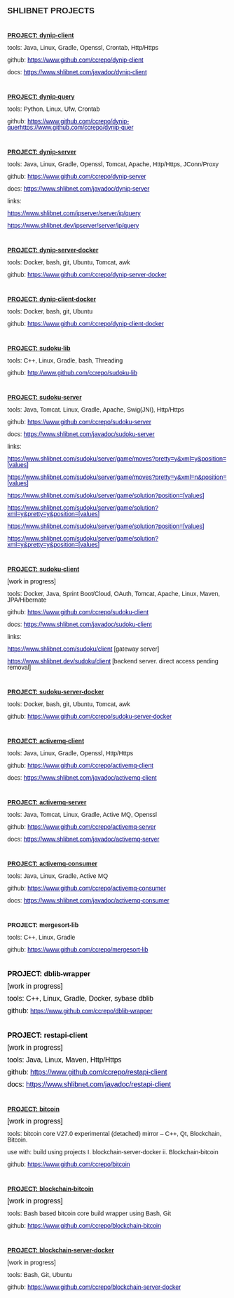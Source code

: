 <!DOCTYPE html>
<html>
<head>
	<meta http-equiv="content-type" content="text/html; charset=utf-8"/>
	<style type="text/css">
		@page { size: 21cm 29.7cm; margin: 2cm }
		p { line-height: 115%; margin-bottom: 0.25cm; background: transparent }
		a:link { color: #000080; so-language: zxx; text-decoration: underline }
		a:visited { color: #800000; so-language: zxx; text-decoration: underline }
	</style>
</head>
<body lang="en-US" link="#000080" vlink="#800000" dir="ltr"><p align="left" style="line-height: 100%; margin-bottom: 0cm">
<font face="Calibri, sans-serif"><font size="4" style="font-size: 14pt"><b>SHLIBNET
</b><b>PROJECTS</b></font></font></p>
<p align="left" style="line-height: 100%; margin-bottom: 0cm"><br/>

</p>
<p align="left" style="line-height: 100%; margin-bottom: 0cm"><b><font face="Calibri, sans-serif"><u>PROJECT</u></font><font face="Calibri, sans-serif"><u>:
dyn</u></font><font face="Calibri, sans-serif"><u>ip</u></font><font face="Calibri, sans-serif"><u>-client</u></font></b></p>
<p align="left" style="line-height: 100%; margin-bottom: 0cm"><font face="Calibri, sans-serif"><span style="font-weight: normal">tools</span></font><font face="Calibri, sans-serif">:
</font><font face="Calibri, sans-serif">Java, Linux, Gradle, Openssl,
</font><font face="Calibri, sans-serif">Crontab, </font><font face="Calibri, sans-serif">Http/Https</font></p>
<p align="left" style="line-height: 100%; margin-bottom: 0cm"><font face="Calibri, sans-serif">github</font><font face="Calibri, sans-serif">:</font><font face="Calibri, sans-serif">
</font><a href="https://www.github.com/ccrepo/dynip-client"><font face="Calibri, sans-serif">https://www.github.com/ccrepo/dynip-client</font></a><font face="Calibri, sans-serif">
</font>
</p>
<p align="left" style="line-height: 100%; margin-bottom: 0cm"><font face="Calibri, sans-serif">docs:
<a href="https://www.shlibnet.com/javadoc/dynip-client">https://www.shlibnet.com/javadoc/dynip-client</a>
</font>
</p>
<p align="left" style="line-height: 100%; margin-bottom: 0cm"><br/>

</p>
<p align="left" style="line-height: 100%; margin-bottom: 0cm"><font face="Calibri, sans-serif"><u><b>PROJECT:
dynip-query</b></u></font></p>
<p align="left" style="line-height: 100%; margin-bottom: 0cm"><font face="Calibri, sans-serif"><span style="font-weight: normal">tools</span></font><font face="Calibri, sans-serif">:
</font><font face="Calibri, sans-serif">Python, </font><font face="Calibri, sans-serif">Linux</font><font face="Calibri, sans-serif">,
</font><font face="Calibri, sans-serif">Ufw</font><font face="Calibri, sans-serif">,
Crontab</font></p>
<p align="left" style="line-height: 100%; margin-bottom: 0cm"><font face="Calibri, sans-serif">github</font><font face="Calibri, sans-serif">:
</font><a href="https://www.github.com/ccrepo/dynip-query"><font face="Calibri, sans-serif">https://www.github.com/ccrepo/dynip-quer</font><font face="Calibri, sans-serif">https://www.github.com/ccrepo/dynip-quer</font></a></p>
<p align="left" style="line-height: 100%; margin-bottom: 0cm"><br/>

</p>
<p align="left" style="line-height: 100%; margin-bottom: 0cm"><font face="Calibri, sans-serif"><u><b>PROJECT:
dynip-server</b></u></font></p>
<p align="left" style="line-height: 100%; margin-bottom: 0cm"><font face="Calibri, sans-serif"><span style="font-weight: normal">tools</span>:
Java, Linux, Gradle, Openssl, Tomcat, Apache, Http/Https, JConn/Proxy</font></p>
<p align="left" style="line-height: 100%; margin-bottom: 0cm"><font face="Calibri, sans-serif">github:
<a href="https://www.github.com/ccrepo/dynip-server">https://www.github.com/ccrepo/dynip-server</a>
</font>
</p>
<p align="left" style="line-height: 100%; margin-bottom: 0cm"><font face="Calibri, sans-serif">docs:
<a href="https://www.shlibnet.com/javadoc/dynip-server">https://www.shlibnet.com/javadoc/dynip-server</a>
 </font>
</p>
<p align="left" style="line-height: 100%; margin-bottom: 0cm"><font face="Calibri, sans-serif"><span style="font-weight: normal">links</span>:</font></p>
<p align="left" style="line-height: 100%; margin-bottom: 0cm"><font face="Calibri, sans-serif"><a href="https://www.shlibnet.com/ipserver/server/ip/query">https://www.shlibnet.com/ipserver/server/ip/query</a></font></p>
<p align="left" style="line-height: 100%; margin-bottom: 0cm"><font face="Calibri, sans-serif"><a href="https://www.shlibnet.dev/ipserver/server/ip/query">https://www.shlibnet.dev/ipserver/server/ip/query</a></font></p>
<p align="left" style="line-height: 100%; margin-bottom: 0cm"><br/>

</p>
<p align="left" style="line-height: 100%; margin-bottom: 0cm"><font face="Calibri, sans-serif"><u><b>PROJECT:
</b></u></font><font face="Calibri, sans-serif"><u><b>dynip</b></u></font><font face="Calibri, sans-serif"><u><b>-server-docker</b></u></font></p>
<p align="left" style="font-weight: normal; line-height: 100%; margin-bottom: 0cm">
<font face="Calibri, sans-serif">tools: Docker, bash, git, Ubuntu,
Tomcat, awk</font></p>
<p align="left" style="font-weight: normal; line-height: 100%; margin-bottom: 0cm">
<font face="Calibri, sans-serif">github:
<a href="https://www.github.com/ccrepo/dynip-server-docker">https://www.github.com/ccrepo/dynip-server-docker</a>
</font>
</p>
<p align="left" style="font-weight: normal; line-height: 100%; margin-bottom: 0cm">
<br/>

</p>
<p align="left" style="line-height: 100%; margin-bottom: 0cm"><font face="Calibri, sans-serif"><u><b>PROJECT:
</b></u></font><font face="Calibri, sans-serif"><u><b>dynip</b></u></font><font face="Calibri, sans-serif"><u><b>-</b></u></font><font face="Calibri, sans-serif"><u><b>client</b></u></font><font face="Calibri, sans-serif"><u><b>-docker</b></u></font></p>
<p align="left" style="font-weight: normal; line-height: 100%; margin-bottom: 0cm">
<font face="Calibri, sans-serif">tools: Docker, bash, git, Ubuntu</font></p>
<p align="left" style="font-weight: normal; line-height: 100%; margin-bottom: 0cm">
<font face="Calibri, sans-serif">github:
<a href="https://www.github.com/ccrepo/dynip-client-docker">https://www.github.com/ccrepo/dynip-client-docker</a>
</font>
</p>
<p align="left" style="font-weight: normal; line-height: 100%; margin-bottom: 0cm">
<br/>

</p>
<p align="left" style="line-height: 100%; margin-bottom: 0cm"><font face="Calibri, sans-serif"><u><b>PROJECT:
sudoku-lib</b></u></font></p>
<p align="left" style="line-height: 100%; margin-bottom: 0cm"><font face="Calibri, sans-serif"><span style="font-weight: normal">tools</span>:
C++, Linux, Gradle, bash, Threading</font></p>
<p align="left" style="line-height: 100%; margin-bottom: 0cm"><font face="Calibri, sans-serif">github:
<a href="http://www.github.com/ccrepo/sudoku-lib" target="_ ">http://www.github.com/ccrepo/sudoku-lib</a>
</font>
</p>
<p align="left" style="line-height: 100%; margin-bottom: 0cm"><br/>

</p>
<p align="left" style="line-height: 100%; margin-bottom: 0cm"><font face="Calibri, sans-serif"><u><b>PROJECT:
sudoku-server</b></u></font></p>
<p align="left" style="line-height: 100%; margin-bottom: 0cm"><font face="Calibri, sans-serif"><span style="font-weight: normal">tools</span>:
Java, Tomcat. Linux, Gradle, Apache, Swig(JNI), Http/Https</font></p>
<p align="left" style="line-height: 100%; margin-bottom: 0cm"><font face="Calibri, sans-serif">github:
<a href="https://www.github.com/ccrepo/sudoku-server" target="_ ">https://www.github.com/ccrepo/sudoku-server</a>
</font>
</p>
<p align="left" style="line-height: 100%; margin-bottom: 0cm"><font face="Calibri, sans-serif">docs:
<a href="https://www.shlibnet.com/javadoc/sudoku-server">https://www.shlibnet.com/javadoc/sudoku-server</a></font></p>
<p align="left" style="line-height: 100%; margin-bottom: 0cm"><font face="Calibri, sans-serif"><span style="font-weight: normal">links</span></font><font face="Calibri, sans-serif"><span style="font-weight: normal">:</span></font></p>
<p align="left" style="line-height: 100%; margin-bottom: 0cm"><a href="https://www.shlibnet.com/sudoku/server/game/moves?pretty=y&amp;xml=y&amp;position=7%200%209%200%200%200%200%200%200%200%200%200%200%200%200%200%200%200%200%200%200%200%200%200%200%200%200%200%200%200%200%200%200%200%200%200%200%200%200%200%200%200%200%200%200%200%200%200%200%200%200%200%200%200%200%200%200%200%200%200%200%200%200%200%200%200%200%200%200%200%200%200%200%200%200%200%200%200%200%200%200" target="_blank"><font face="Calibri, sans-serif"><span style="font-weight: normal">https://www.shlibnet.com/sudoku/server/game/moves?pretty=y&amp;xml=y&amp;position=[values]</span></font></a><font face="Calibri, sans-serif"><span style="font-weight: normal">
</span></font>
</p>
<p align="left" style="line-height: 100%; margin-bottom: 0cm"><a href="https://www.shlibnet.com/sudoku/server/game/moves?pretty=y&amp;xml=y&amp;position=7%200%209%200%200%200%200%200%200%200%200%200%200%200%200%200%200%200%200%200%200%200%200%200%200%200%200%200%200%200%200%200%200%200%200%200%200%200%200%200%200%200%200%200%200%200%200%200%200%200%200%200%200%200%200%200%200%200%200%200%200%200%200%200%200%200%200%200%200%200%200%200%200%200%200%200%200%200%200%200%200" target="_blank"><font face="Calibri, sans-serif"><span style="font-weight: normal">https://www.shlibnet.com/sudoku/server/game/moves?pretty=y&amp;xml=n&amp;position=[values]</span></font></a></p>
<p align="left" style="line-height: 100%; margin-bottom: 0cm"><a href="https://www.shlibnet.com/sudoku/server/game/solution?position=4%206%205%202%200%209%203%200%200%200%208%200%200%200%200%200%200%201%200%200%200%200%206%200%200%200%200%200%200%206%200%203%200%200%200%200%200%205%200%206%200%204%200%208%200%200%200%200%200%207%200%204%200%200%200%200%200%200%200%207%200%200%200%200%200%202%204%200%205%209%200%200%209%200%200%200%200%200%200%203%200" target="_blank"><font face="Calibri, sans-serif"><span style="font-weight: normal">https://www.shlibnet.com/sudoku/server/game/solution?position=[values]</span></font></a></p>
<p align="left" style="line-height: 100%; margin-bottom: 0cm"><a href="https://www.shlibnet.com/sudoku/server/game/solution?xml=y&amp;pretty=y&amp;position=4%206%205%202%200%209%203%200%200%200%208%200%200%200%200%200%200%201%200%200%200%200%206%200%200%200%200%200%200%206%200%203%200%200%200%200%200%205%200%206%200%204%200%208%200%200%200%200%200%207%200%204%200%200%200%200%200%200%200%207%200%200%200%200%200%202%204%200%205%209%200%200%209%200%200%200%200%200%200%203%200" target="_blank"><font face="Calibri, sans-serif"><span style="font-weight: normal">https://www.shlibnet.com/sudoku/server/game/solution?xml=y&amp;pretty=y&amp;position=[values]</span></font></a></p>
<p align="left" style="font-weight: normal; line-height: 100%; margin-bottom: 0cm">
<font face="Calibri, sans-serif"><a href="https://www.shlibnet.com/sudoku/server/game/solution?position=0%206%205%202%200%209%203%200%200%200%208%200%200%200%200%200%200%201%200%200%200%200%206%200%200%200%200%200%200%206%200%203%200%200%200%200%200%205%200%206%200%204%200%208%200%200%200%200%200%207%200%204%200%200%200%200%200%200%200%207%200%200%200%200%200%202%204%200%205%209%200%200%209%200%200%200%200%200%200%203%200" target="_blank">https://www.shlibnet.com/sudoku/server/game/solution?position=[values]</a>
 </font>
</p>
<p align="left" style="font-weight: normal; line-height: 100%; margin-bottom: 0cm">
<font face="Calibri, sans-serif"><a href="https://www.shlibnet.com/sudoku/server/game/solution?xml=y&amp;pretty=y&amp;position=0%206%205%202%200%209%203%200%200%200%208%200%200%200%200%200%200%201%200%200%200%200%206%200%200%200%200%200%200%206%200%203%200%200%200%200%200%205%200%206%200%204%200%208%200%200%200%200%200%207%200%204%200%200%200%200%200%200%200%207%200%200%200%200%200%202%204%200%205%209%200%200%209%200%200%200%200%200%200%203%200" target="_blank">https://www.shlibnet.com/sudoku/server/game/solution?xml=y&amp;pretty=y&amp;position=[values]</a>
</font>
</p>
<p align="left" style="font-weight: normal; line-height: 100%; margin-bottom: 0cm">
<br/>

</p>
<p align="left" style="line-height: 100%; margin-bottom: 0cm"><b><font face="Calibri, sans-serif"><u>PROJECT:
</u></font><font face="Calibri, sans-serif"><u>sudoku-</u></font><font face="Calibri, sans-serif"><u>client
</u></font></b>
</p>
<p align="left" style="font-weight: normal; line-height: 100%; margin-bottom: 0cm">
<font face="Calibri, sans-serif">[</font><font color="#000000"><font face="Calibri, sans-serif"><span style="font-style: normal">work
in progress</span></font></font><font face="Calibri, sans-serif">]</font></p>
<p align="left" style="line-height: 100%; margin-bottom: 0cm"><font face="Calibri, sans-serif"><span style="font-weight: normal">tools</span><span style="font-weight: normal">:
</span><span style="font-weight: normal">Docker</span>, Java, Sprint
Boot/Cloud, OAuth, Tomcat, Apache, Linux, Maven, JPA/Hibernate</font></p>
<p align="left" style="line-height: 100%; margin-bottom: 0cm"><font face="Calibri, sans-serif"><span style="font-weight: normal">github</span><span style="font-weight: normal">:
</span><a href="https://www.github.com/ccrepo/sudoku-client"><span style="font-weight: normal">https://www.github.com/ccrepo/sudoku-</span><span style="font-weight: normal">client</span></a><b>
</b></font>
</p>
<p align="left" style="line-height: 100%; margin-bottom: 0cm"><font face="Calibri, sans-serif"><span style="font-weight: normal">docs:
</span><a href="https://www.shlibnet.com/javadoc/sudoku-client"><span style="font-weight: normal">https://www.shlibnet.com/</span><span style="font-weight: normal">javadoc</span><span style="font-weight: normal">/</span><span style="font-weight: normal">sudoku</span><span style="font-weight: normal">-</span><span style="font-weight: normal">client</span></a><span style="font-weight: normal">
</span></font>
</p>
<p align="left" style="line-height: 100%; margin-bottom: 0cm"><font face="Calibri, sans-serif"><span style="font-weight: normal">links</span></font><font face="Calibri, sans-serif"><span style="font-weight: normal">:</span></font></p>
<p align="left" style="font-weight: normal; line-height: 100%; margin-bottom: 0cm">
<font face="Calibri, sans-serif"><a href="https://www.shlibnet.com/sudoku/client">https://www.shlibnet.com/sudoku/client</a>
[gateway server]</font></p>
<p align="left" style="line-height: 100%; margin-bottom: 0cm"><a href="https://www.shlibnet.dev/sudoku/client"><font face="Calibri, sans-serif"><span style="font-weight: normal">https://www.shlibnet.</span></font><font face="Calibri, sans-serif"><span style="font-weight: normal">dev/</span></font><font face="Calibri, sans-serif"><span style="font-weight: normal">sudoku/client</span></font></a><font face="Calibri, sans-serif"><span style="font-weight: normal">
</span></font><font face="Calibri, sans-serif"><span style="font-weight: normal">[</span></font><font face="Calibri, sans-serif"><span style="font-weight: normal">backend
</span></font><font face="Calibri, sans-serif"><span style="font-weight: normal">server</span></font><font face="Calibri, sans-serif"><span style="font-weight: normal">.
</span></font><font face="Calibri, sans-serif"><span style="font-weight: normal">direct
</span></font><font face="Calibri, sans-serif"><span style="font-weight: normal">access
</span></font><font face="Calibri, sans-serif"><span style="font-weight: normal">pending
removal</span></font><font face="Calibri, sans-serif"><span style="font-weight: normal">]</span></font></p>
<p align="left" style="font-weight: normal; line-height: 100%; margin-bottom: 0cm">
<br/>

</p>
<p align="left" style="line-height: 100%; margin-bottom: 0cm"><font face="Calibri, sans-serif"><u><b>PROJECT:
sudoku-server-docker</b></u></font></p>
<p align="left" style="font-weight: normal; line-height: 100%; margin-bottom: 0cm">
<font face="Calibri, sans-serif">tools: Docker, bash, git, Ubuntu,
Tomcat, awk</font></p>
<p align="left" style="font-weight: normal; line-height: 100%; margin-bottom: 0cm">
<font face="Calibri, sans-serif">github:
<a href="https://www.github.com/ccrepo/sudoku-server-docker">https://www.github.com/ccrepo/sudoku-server-docker</a>
</font>
</p>
<p align="left" style="font-weight: normal; line-height: 100%; margin-bottom: 0cm">
<br/>

</p>
<p align="left" style="line-height: 100%; margin-bottom: 0cm"><b><font face="Calibri, sans-serif"><u>PROJECT:
</u></font><font face="Calibri, sans-serif"><u>activemq</u></font><font face="Calibri, sans-serif"><u>-</u></font><font face="Calibri, sans-serif"><u>client
</u></font></b>
</p>
<p align="left" style="line-height: 100%; margin-bottom: 0cm"><font face="Calibri, sans-serif"><span style="font-weight: normal">tools</span></font><font face="Calibri, sans-serif"><span style="font-weight: normal">:
</span></font><font face="Calibri, sans-serif">Java</font><font face="Calibri, sans-serif">,
</font><font face="Calibri, sans-serif">Linux, </font><font face="Calibri, sans-serif">Gradle,
</font><font face="Calibri, sans-serif">Openssl, </font><font face="Calibri, sans-serif">Http/Https</font></p>
<p align="left" style="line-height: 100%; margin-bottom: 0cm"><font face="Calibri, sans-serif"><span style="font-weight: normal">github</span><span style="font-weight: normal">:
</span><a href="https://www.github.com/ccrepo/activemq-client"><span style="font-weight: normal">https://www.github.com/ccrepo/activemq-client</span></a><b>
</b></font>
</p>
<p align="left" style="line-height: 100%; margin-bottom: 0cm"><font face="Calibri, sans-serif"><span style="font-weight: normal">docs:
</span></font><a href="https://www.shlibnet.com/javadoc/activemq-client"><font face="Calibri, sans-serif"><span style="font-weight: normal">https://www.shlibnet.com/javadoc/activemq-client</span></font></a><font face="Calibri, sans-serif"><span style="font-weight: normal">
 </span></font>
</p>
<p align="left" style="font-weight: normal; line-height: 100%; margin-bottom: 0cm">
<br/>

</p>
<p align="left" style="line-height: 100%; margin-bottom: 0cm"><b><font face="Calibri, sans-serif"><u>PROJECT:
</u></font><font face="Calibri, sans-serif"><u>activemq</u></font><font face="Calibri, sans-serif"><u>-</u></font><font face="Calibri, sans-serif"><u>server</u></font><font face="Calibri, sans-serif"><u>
</u></font></b>
</p>
<p align="left" style="line-height: 100%; margin-bottom: 0cm"><font face="Calibri, sans-serif"><span style="font-weight: normal">tools</span></font><font face="Calibri, sans-serif"><span style="font-weight: normal">:
</span></font><font face="Calibri, sans-serif">Java, Tomcat</font><font face="Calibri, sans-serif">,
</font><font face="Calibri, sans-serif">Linux, </font><font face="Calibri, sans-serif">Gradle,
</font><font face="Calibri, sans-serif">Active MQ, </font><font face="Calibri, sans-serif">Openssl</font></p>
<p align="left" style="line-height: 100%; margin-bottom: 0cm"><font face="Calibri, sans-serif"><span style="font-weight: normal">github</span></font><font face="Calibri, sans-serif"><span style="font-weight: normal">:
</span></font><a href="https://www.github.com/ccrepo/activemq-server"><font face="Calibri, sans-serif"><span style="font-weight: normal">https://www.github.com/ccrepo/activemq-server</span></font></a></p>
<p align="left" style="font-weight: normal; line-height: 100%; margin-bottom: 0cm">
<font face="Calibri, sans-serif">docs:
<a href="https://www.shlibnet.com/javadoc/activemq-server">https://www.shlibnet.com/javadoc/activemq-server</a><font color="#000000"><font face="Helvetica, serif"><font size="2" style="font-size: 11pt">
</font></font></font></font>
</p>
<p align="left" style="font-weight: normal; line-height: 100%; margin-bottom: 0cm">
<br/>

</p>
<p align="left" style="line-height: 100%; margin-bottom: 0cm"><b><font face="Calibri, sans-serif"><u>PROJECT:
</u></font><font face="Calibri, sans-serif"><u>activemq</u></font><font face="Calibri, sans-serif"><u>-</u></font><font face="Calibri, sans-serif"><u>c</u></font><font face="Calibri, sans-serif"><u>onsumer</u></font></b></p>
<p align="left" style="line-height: 100%; margin-bottom: 0cm"><font face="Calibri, sans-serif"><span style="font-weight: normal">tools</span></font><font face="Calibri, sans-serif"><span style="font-weight: normal">:
</span></font><font face="Calibri, sans-serif">Java</font><font face="Calibri, sans-serif">,
</font><font face="Calibri, sans-serif">Linux, </font><font face="Calibri, sans-serif">Gradle,
</font><font face="Calibri, sans-serif">Active MQ</font></p>
<p align="left" style="line-height: 100%; margin-bottom: 0cm"><font face="Calibri, sans-serif"><span style="font-weight: normal">g</span><span style="font-weight: normal">ithub:
</span><a href="https://www.github.com/ccrepo/activemq-consumer"><span style="font-weight: normal">https://www.github.com/ccrepo/activemq-consumer</span></a><span style="font-weight: normal">
</span></font>
</p>
<p align="left" style="line-height: 100%; margin-bottom: 0cm"><font face="Calibri, sans-serif"><span style="font-weight: normal">d</span></font><font face="Calibri, sans-serif"><span style="font-weight: normal">ocs:
</span></font><a href="https://www.shlibnet.com/javadoc/activemq-consumer"><font face="Calibri, sans-serif"><span style="font-weight: normal">https://www.shlibnet.com/javadoc/activemq-consumer</span></font></a></p>
<p align="left" style="font-weight: normal; line-height: 100%; margin-bottom: 0cm">
<br/>

</p>
<p align="left" style="line-height: 100%; margin-bottom: 0cm"><font face="Calibri, sans-serif"><b>PROJECT:
mergesort-lib</b></font></p>
<p align="left" style="line-height: 100%; margin-bottom: 0cm"><font face="Calibri, sans-serif"><span style="font-weight: normal">tools:
 </span><span style="font-weight: normal">C++, Linux, Gradle</span></font></p>
<p align="left" style="line-height: 100%; margin-bottom: 0cm"><font face="Calibri, sans-serif"><span style="font-weight: normal">g</span><span style="font-weight: normal">ithub:
</span><a href="https://www.github.com/ccrepo/mergesort-lib"><span style="font-weight: normal">https://www.github.com/ccrepo/mergesort-lib</span></a><span style="font-weight: normal">
</span></font>
</p>
<p align="left" style="font-weight: normal; line-height: 100%; margin-bottom: 0cm">
<br/>

</p>
<p align="left" style="line-height: 100%; margin-bottom: 0cm"><font color="#000000"><font face="Calibri, sans-serif"><font size="3" style="font-size: 12pt"><b>PROJECT:
</b></font></font></font><font color="#000000"><font face="Calibri, sans-serif"><font size="3" style="font-size: 12pt"><b>dblib</b></font></font></font><font color="#000000"><font face="Calibri, sans-serif"><font size="3" style="font-size: 12pt"><b>-</b></font></font></font><font color="#000000"><font face="Calibri, sans-serif"><font size="3" style="font-size: 12pt"><b>wrapper</b></font></font></font></p>
<p align="left" style="line-height: 100%; margin-bottom: 0cm"><font face="Calibri, sans-serif"><font color="#000000"><font size="3" style="font-size: 12pt"><span style="font-weight: normal">[</span></font></font><font color="#000000"><font size="3" style="font-size: 12pt"><span style="font-style: normal"><span style="font-weight: normal">work
in progress</span></span></font></font><font color="#000000"><font size="3" style="font-size: 12pt"><span style="font-weight: normal">]</span></font></font></font></p>
<p align="left" style="line-height: 100%; margin-bottom: 0cm"><font face="Calibri, sans-serif"><font color="#000000"><font size="3" style="font-size: 12pt"><span style="font-weight: normal">tools:
 </span></font></font><font color="#000000"><font size="3" style="font-size: 12pt"><span style="font-weight: normal">C++,
Linux, Gradle, </span></font></font><font color="#000000"><font size="3" style="font-size: 12pt"><span style="font-weight: normal">Docker,
</span></font></font><font color="#000000"><font size="3" style="font-size: 12pt"><span style="font-weight: normal">sybase
dblib</span></font></font></font></p>
<p align="left" style="line-height: 100%; margin-bottom: 0cm"><font face="Calibri, sans-serif"><font color="#000000"><font size="3" style="font-size: 12pt"><span style="font-weight: normal">github:
</span></font></font><a href="https://www.github.com/ccrepo/dblib-wrapper"><span style="font-weight: normal">https://www.github.com/ccrepo/dblib-wrapper</span></a><font color="#000000"><font size="3" style="font-size: 12pt"><span style="font-weight: normal">
</span></font></font></font>
</p>
<p align="left" style="font-weight: normal; line-height: 100%; margin-bottom: 0cm">
<br/>

</p>
<p align="left" style="line-height: 100%; margin-bottom: 0cm"><font color="#000000"><font face="Calibri, sans-serif"><font size="3" style="font-size: 12pt"><b>PROJECT:
restapi-client</b></font></font></font></p>
<p align="left" style="line-height: 100%; margin-bottom: 0cm"><font color="#000000"><font face="Calibri, sans-serif"><font size="3" style="font-size: 12pt"><span style="font-weight: normal">[</span></font></font></font><font color="#000000"><font face="Calibri, sans-serif"><font size="3" style="font-size: 12pt"><span style="font-style: normal"><span style="font-weight: normal">work
in progress</span></span></font></font></font><font color="#000000"><font face="Calibri, sans-serif"><font size="3" style="font-size: 12pt"><span style="font-weight: normal">]</span></font></font></font></p>
<p align="left" style="line-height: 100%; margin-bottom: 0cm"><font color="#000000"><font face="Calibri, sans-serif"><font size="3" style="font-size: 12pt"><span style="font-weight: normal">t</span><span style="font-weight: normal">ools:
Java, Linux, Maven, </span><span style="font-weight: normal">Http/Https</span></font></font></font></p>
<p align="left" style="line-height: 100%; margin-bottom: 0cm"><font color="#000000"><font face="Calibri, sans-serif"><font size="3" style="font-size: 12pt"><span style="font-weight: normal">github:
</span><a href="https://www.github.com/ccrepo/restapi-client"><span style="font-weight: normal">https://www.github.com/ccrepo/restapi-client</span></a></font></font></font></p>
<p align="left" style="line-height: 100%; margin-bottom: 0cm"><font color="#000000"><font face="Calibri, sans-serif"><font size="3" style="font-size: 12pt"><span style="font-weight: normal">docs:
</span><a href="https://www.shlibnet.com/javadoc/restapi-client"><span style="font-weight: normal">https://www.shlibnet.com/javadoc/restapi-client</span></a></font></font></font></p>
<p align="left" style="font-weight: normal; line-height: 100%; margin-bottom: 0cm">
<br/>

</p>
<p align="left" style="line-height: 100%; margin-bottom: 0cm"><font face="Calibri, sans-serif"><u><b>PROJECT</b></u></font><font face="Calibri, sans-serif"><u><b>:
</b></u></font><font face="Calibri, sans-serif"><u><b>bitcoin</b></u></font></p>
<p align="left" style="line-height: 100%; margin-bottom: 0cm"><font color="#000000"><font face="Calibri, sans-serif"><font size="3" style="font-size: 12pt"><span style="font-weight: normal">[</span></font></font></font><font color="#000000"><font face="Calibri, sans-serif"><font size="3" style="font-size: 12pt"><span style="font-style: normal"><span style="font-weight: normal">work
in progress</span></span></font></font></font><font color="#000000"><font face="Calibri, sans-serif"><font size="3" style="font-size: 12pt"><span style="font-weight: normal">]</span></font></font></font></p>
<p align="left" style="line-height: 100%; margin-bottom: 0cm"><font face="Calibri, sans-serif"><span style="font-weight: normal">tools</span></font><font face="Calibri, sans-serif">:
</font><font face="Calibri, sans-serif">b</font><font face="Calibri, sans-serif">itcoin
core V27.0 experiment</font><font face="Calibri, sans-serif">al
</font><font face="Calibri, sans-serif">(detached)</font><font face="Calibri, sans-serif">
mirror</font><font face="Calibri, sans-serif"> –</font><font face="Calibri, sans-serif">
</font><font face="Calibri, sans-serif">C</font><font face="Calibri, sans-serif">++,
Qt, </font><font face="Calibri, sans-serif">B</font><font face="Calibri, sans-serif">lockchain,
</font><font face="Calibri, sans-serif">Bitcoin</font><font face="Calibri, sans-serif">.</font></p>
<p align="left" style="line-height: 100%; margin-bottom: 0cm"><font face="Calibri, sans-serif">use
with:</font><font face="Calibri, sans-serif"> </font><font face="Calibri, sans-serif">build
using </font><font face="Calibri, sans-serif">projects </font><font face="Calibri, sans-serif">I.
</font><font face="Calibri, sans-serif">b</font><font face="Calibri, sans-serif">lockchain-server-docker
</font><font face="Calibri, sans-serif">ii.</font><font face="Calibri, sans-serif">
Blockchain-bitcoin</font></p>
<p align="left" style="line-height: 100%; margin-bottom: 0cm"><font face="Calibri, sans-serif">github</font><font face="Calibri, sans-serif">:</font><font face="Calibri, sans-serif">
</font><a href="https://www.github.com/ccrepo/bitcoin"><font face="Calibri, sans-serif">https://www.github.com/ccrepo/bitcoin</font></a><font face="Calibri, sans-serif">
</font>
</p>
<p align="left" style="line-height: 100%; margin-bottom: 0cm"><br/>

</p>
<p align="left" style="line-height: 100%; margin-bottom: 0cm"><b><font face="Calibri, sans-serif"><u>PROJECT</u></font><font face="Calibri, sans-serif"><u>:
</u></font><font face="Calibri, sans-serif"><u>b</u></font><font face="Calibri, sans-serif"><u>lockchain-bitcoin</u></font></b></p>
<p align="left" style="line-height: 100%; margin-bottom: 0cm"><font color="#000000"><font face="Calibri, sans-serif"><font size="3" style="font-size: 12pt"><span style="font-weight: normal">[</span></font></font></font><font color="#000000"><font face="Calibri, sans-serif"><font size="3" style="font-size: 12pt"><span style="font-style: normal"><span style="font-weight: normal">work
in progress</span></span></font></font></font><font color="#000000"><font face="Calibri, sans-serif"><font size="3" style="font-size: 12pt"><span style="font-weight: normal">]</span></font></font></font></p>
<p align="left" style="line-height: 100%; margin-bottom: 0cm"><font face="Calibri, sans-serif"><span style="font-weight: normal">tools</span></font><font face="Calibri, sans-serif">:
</font><font face="Calibri, sans-serif">Bash</font><font face="Calibri, sans-serif">
based bitcoin </font><font face="Calibri, sans-serif">core </font><font face="Calibri, sans-serif">build
wrapper </font><font face="Calibri, sans-serif">using </font><font face="Calibri, sans-serif">Bash</font><font face="Calibri, sans-serif">,
</font><font face="Calibri, sans-serif">G</font><font face="Calibri, sans-serif">it</font></p>
<p align="left" style="line-height: 100%; margin-bottom: 0cm"><font face="Calibri, sans-serif">github</font><font face="Calibri, sans-serif">:</font><font face="Calibri, sans-serif">
</font><a href="https://www.github.com/ccrepo/blockchain-bitcoin"><font face="Calibri, sans-serif">https://www.github.com/ccrepo/blockchain-bitcoin</font></a><font face="Calibri, sans-serif">
</font>
</p>
<p align="left" style="line-height: 100%; margin-bottom: 0cm"><br/>

</p>
<p align="left" style="line-height: 100%; margin-bottom: 0cm; page-break-before: always">
<font face="Calibri, sans-serif"><u><b>PROJECT</b></u></font><font face="Calibri, sans-serif"><u><b>:
</b></u></font><font face="Calibri, sans-serif"><u><b>b</b></u></font><font face="Calibri, sans-serif"><u><b>lockchain-server-docker</b></u></font></p>
<p align="left" style="line-height: 100%; margin-bottom: 0cm"><font face="Calibri, sans-serif"><span style="font-weight: normal">[</span></font><font face="Calibri, sans-serif"><span style="font-weight: normal">work
in progress]</span></font></p>
<p align="left" style="line-height: 100%; margin-bottom: 0cm"><font face="Calibri, sans-serif"><span style="font-weight: normal">tools</span></font><font face="Calibri, sans-serif">:
</font><font face="Calibri, sans-serif">Bash</font><font face="Calibri, sans-serif">,
</font><font face="Calibri, sans-serif">G</font><font face="Calibri, sans-serif">it</font><font face="Calibri, sans-serif">,
</font><font face="Calibri, sans-serif">U</font><font face="Calibri, sans-serif">buntu</font></p>
<p align="left" style="line-height: 100%; margin-bottom: 0cm"><font face="Calibri, sans-serif">github</font><font face="Calibri, sans-serif">:</font><font face="Calibri, sans-serif">
</font><a href="https://www.github.com/ccrepo/blockchain-server-docker"><font face="Calibri, sans-serif">https://www.github.com/ccrepo/blockchain-server-docker</font></a><font face="Calibri, sans-serif">
</font>
</p>
<p align="left" style="line-height: 100%; margin-bottom: 0cm"><br/>

</p>
</body>
</html>
